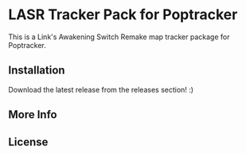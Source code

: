 # LASR Tracker Pack for Poptracker

This is a Link's Awakening Switch Remake map tracker package for Poptracker.

## Installation

Download the latest release from the releases section! :)

## More Info

## License

